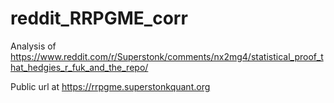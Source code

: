 # reddit_RRPGME_corr
Analysis of https://www.reddit.com/r/Superstonk/comments/nx2mg4/statistical_proof_that_hedgies_r_fuk_and_the_repo/

Public url at https://rrpgme.superstonkquant.org
